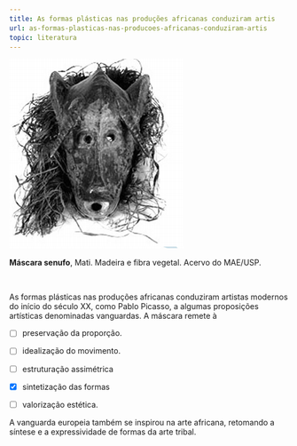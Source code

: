 ```yaml
---
title: As formas plásticas nas produções africanas conduziram artis
url: as-formas-plasticas-nas-producoes-africanas-conduziram-artis
topic: literatura
---
```



![](e5225d38-71f4-b6e2-dd35-f3af665bea2a.png)

**Máscara senufo**, Mati. Madeira e fibra vegetal. Acervo do MAE/USP.

 

As formas plásticas nas produções africanas conduziram artistas modernos do início do século XX, como Pablo Picasso, a algumas proposições artísticas denominadas vanguardas. A máscara remete à



- [ ] preservação da proporção.
- [ ] idealização do movimento.
- [ ] estruturação assimétrica
- [x] sintetização das formas
- [ ] valorização estética.


A vanguarda europeia também se inspirou na arte africana, retomando a síntese e a expressividade de formas da arte tribal.
